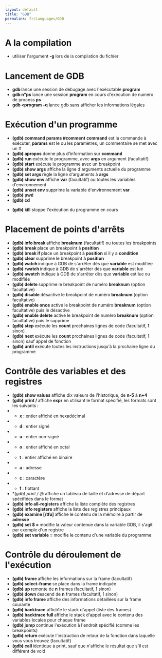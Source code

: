 ```yaml
---
layout: default
title: "GDB"
permalink: fr/Languages/GDB
---
```


# A la compilation

* utiliser l'argument **-g** lors de la compilation du fichier

# Lancement de GDB

* **gdb <program>** lance une session de debugage avec l'exécutable **program**
* **gdb <program> n°ps** lance une session **program** en cours d'exécution de numéro de process **ps**
* **gdb <program -q** lance gdb sans afficher les informations légales

# Exécution d'un programme

* **(gdb) command params #comment** **command** est la commande à exécuter, **params** est le ou les paramètres, un commentaire se met avec un #
* **(gdb) apropos <commmand>** donne plus d'information sur **command**
* **(gdb) run <args>** exécute le programme, avec **args** en argument (facultatif)
* **(gdb) start** exécute le programme avec un breakpoint
* **(gdb) show args** affiche la ligne d'arguments actuelle du programme
* **(gdb) set args <args>** règle la ligne d'arguments à **args**
* **(gdb) show env <var>** affiche **var** (facultatif) ou toutes les variables d'environnement
* **(gdb) unset env <var>** supprime la variable d'environnement **var**
* **(gdb) pwd**
* **(gdb) cd <dir>**
* **(gdb) kill** stoppe l'exécution du programme en cours

# Placement de points d'arrêts

* **(gdb) info break <breaknum>** affiche **breaknum** (facultatif) ou toutes les breakpoints
* **(gdb) break <position>** place un breakpoint à **position**
* **(gdb) break <position> if <condition>** place un breakpoint à **position** si il y a **condition**
* **(gdb) clear <position>** supprime le breakpoint à **position**
* **(gdb) watch <variable>** indique à GDB de s'arrêter dès que **variable** est modifiée
* **(gdb) rwatch <variable>** indique à GDB de s'arrêter dès que **variable** est lue
* **(gdb) awatch <variable>** indique à GDB de s'arrêter dès que **variable** est lue ou modifiée
* **(gdb) delete <breaknum>** supprime le breakpoint de numéro **breaknum** (option facultative)
* **(gdb) disable <breaknum>** désactive le breakpoint de numéro **breaknum** (option facultative)
* **(gdb) enable <breaknum> once** active le breakpoint de numéro **breaknum** (option facultative) puis le désactive
* **(gdb) enable <breaknum> delete** active le breakpoint de numéro **breaknum** (option facultative) puis le supprime
* **(gdb) step <count>** exécute les **count** prochaines lignes de code (facultatif, 1 sinon)
* **(gdb) next <count>** exécute les **count** prochaines lignes de code (facultatif, 1 sinon) sauf appel de fonction
* **(gdb) until** exécute toutes les instructions jusqu'à la prochaine ligne du programme

# Contrôle des variables et des registres

* **(gdb) show values <n>** affiche dix valeurs de l'historique, de **n-5** à **n+4**
* **(gdb) print /<format> <expr>** affiche **expr** en utilisant le format spécifié, les formats sont les suivants :
* * **x** : entier affiché en hexadécimal
* * **d** : entier signé
* * **u** : entier non-signé
* * **o** : entier affiché en octal
* * **t** : entier affiché en binaire
* * **a** : adresse
* * **c** : caractère
* * **f** : flottant
* **(gdb) print /<format> *<adresse>@<taille>** affiche un tableau de taille et d'adresse de départ spécifiées dans le format
* **(gdb) info all-registers** affiche la liste complète des registres
* **(gdb) info registers** affiche la liste des registres principaux
* **(gdb) examine [/tfu] <adresse>** affiche le contenu de la mémoire à partir de **adresse**
* **(gdb) set $<variable> = <value>** modifie la valeur contenue dans la variable GDB, il s'agit par exemple d'un registre
* **(gdb) set variable <variable> = <value>** modifie le contenu d'une variable du programme

# Contrôle du déroulement de l'exécution

* **(gdb) frame <frameid>** affiche les informations sur la frame (facultatif)
* **(gdb) select-frame <frameid>** se place dans la frame indiquée
* **(gdb) up <n>** remonte de **n** frames (facultatif, 1 sinon)
* **(gdb) down <n>** descend de **n** frames (facultatif, 1 sinon)
* **(gdb) info frame** affiche des informations détaillées sur la frame courante
* **(gdb) backtrace** affich1e le stack d'appel (liste des frames)
* **(gdb) backtrace full** affiche le stack d'appel avec le contenu des variables locales pour chaque frame
* **(gdb) jump <position>** continue l'exécution à l'endroit spécifié (comme les breakpoints)
* **(gdb) return <value>** exécute l'instruction de retour de la fonction dans laquelle vous vous trouvez (facultatif)
* **(gdb) call <expression>** identique à print, sauf que n'affiche le résultat que s'il est différent de void
